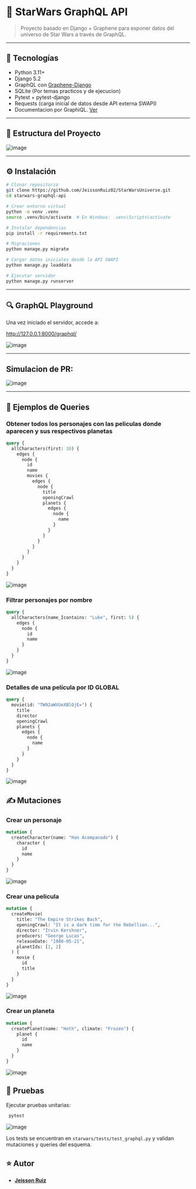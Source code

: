 # 🌌 StarWars GraphQL API

> Proyecto basado en Django + Graphene para exponer datos del universo de Star Wars a través de GraphQL.

---

## 🚀 Tecnologías

- Python 3.11+
- Django 5.2
- GraphQL con [Graphene-Django](https://docs.graphene-python.org/projects/django/en/latest/)
- SQLite (Por temas practicos y de ejecucion)
- Pytest + pytest-django
- Requests (carga inicial de datos desde API externa SWAPI)
- Documentacion por GraphiQL. [Ver](http://127.0.0.1:8000/graphql/)

---

## 📁 Estructura del Proyecto
![image](https://github.com/user-attachments/assets/1c05a0ae-68c7-4e71-b9c6-fe9a4533d60a)


---

## ⚙️ Instalación

```bash
# Clonar repositorio
git clone https://github.com/JeissonRuiz02/StarWarsUniverse.git
cd starwars-graphql-api

# Crear entorno virtual
python -m venv .venv
source .venv/bin/activate  # En Windows: .venv\Scripts\activate

# Instalar dependencias
pip install -r requirements.txt

# Migraciones
python manage.py migrate

# Cargar datos iniciales desde la API SWAPI
python manage.py loaddata

# Ejecutar servidor
python manage.py runserver
```
---
## 🔍 GraphQL Playground
Una vez iniciado el servidor, accede a:

http://127.0.0.1:8000/graphql/

![image](https://github.com/user-attachments/assets/423e62ae-53f2-423d-b269-ab260080862e)


---
## Simulacion de PR:
![image](https://github.com/user-attachments/assets/2dcf7669-8419-4eee-9eef-067b733e9c8a)

---

## 🧪 Ejemplos de Queries

### Obtener todos los personajes con las peliculas donde aparecen y sus respectivos planetas

```graphql
query {
  allCharacters(first: 10) {
    edges {
      node {
        id
        name
        movies {
          edges {
            node {
              title
              openingCrawl
              planets {
                edges {
                  node {
                    name
                  }
                }
              }
            }
          }
        }
      }
    }
  }
}

```
![image](https://github.com/user-attachments/assets/6f8f73ee-ffb4-4ead-bf39-6576d70ee6cb)



### Filtrar personajes por nombre

```graphql
query {
  allCharacters(name_Icontains: "Luke", first: 5) {
    edges {
      node {
        id
        name
      }
    }
  }
}
```
![image](https://github.com/user-attachments/assets/fbb6bba5-6be6-4c0b-89fd-724dde9a7a83)


### Detalles de una película por ID GLOBAL

```graphql
query {
  movie(id: "TW92aWVUeXBlOjE=") {
    title
    director
    openingCrawl
    planets {
      edges {
        node {
          name
        }
      }
    }
  }
}

```
![image](https://github.com/user-attachments/assets/7afcf8a2-b6b0-437f-b926-ab00564b8fca)




## ✍️ Mutaciones

### Crear un personaje

```graphql
mutation {
  createCharacter(name: "Han Acompanado") {
    character {
      id
      name
    }
  }
}

```
![image](https://github.com/user-attachments/assets/7a94e036-9379-4b65-8f0f-d51f135e6077)


### Crear una pelicula

```graphql
mutation {
  createMovie(
    title: "The Empire Strikes Back",
    openingCrawl: "It is a dark time for the Rebellion...",
    director: "Irvin Kershner",
    producers: "George Lucas",
    releaseDate: "1980-05-21",
    planetIds: [1, 2]
  ) {
    movie {
      id
      title
    }
  }
}

```
![image](https://github.com/user-attachments/assets/d14ab8b5-fbba-48a8-84a0-a6292e4e35b8)

### Crear un planeta

```graphql
mutation {
  createPlanet(name: "Hoth", climate: "Frozen") {
    planet {
      id
      name
    }
  }
}

```
![image](https://github.com/user-attachments/assets/6b20059f-58c1-49f3-97bb-7001f29ad108)


## 🧪 Pruebas
Ejecutar pruebas unitarias:

```bash
 pytest
```
![image](https://github.com/user-attachments/assets/b383393f-7258-4bc4-bada-dc0a05e7f449)

Los tests se encuentran en `starwars/tests/test_graphql.py` y validan mutaciones y queries del esquema.


## ⭐ Autor
- [**Jeisson Ruiz**](https://github.com/JeissonRuiz02)
